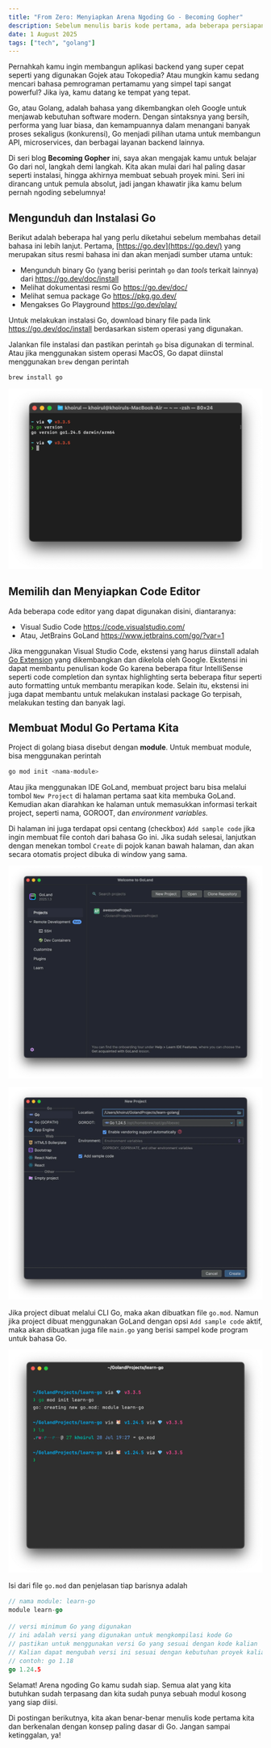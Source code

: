 ```yaml
---
title: "From Zero: Menyiapkan Arena Ngoding Go - Becoming Gopher"
description: Sebelum menulis baris kode pertama, ada beberapa persiapan penting. Di bagian ini, kita akan mengunduh Go, memasang code editor Visual Studio Code beserta ekstensinya, dan membuat modul Go pertama kita. Anggap ini sebagai pemanasan sebelum petualangan dimulai!
date: 1 August 2025
tags: ["tech", "golang"]
---
```


Pernahkah kamu ingin membangun aplikasi backend yang super cepat seperti yang digunakan Gojek atau Tokopedia? Atau mungkin kamu sedang mencari bahasa pemrograman pertamamu yang simpel tapi sangat powerful? Jika iya, kamu datang ke tempat yang tepat.

Go, atau Golang, adalah bahasa yang dikembangkan oleh Google untuk menjawab kebutuhan software modern. Dengan sintaksnya yang bersih, performa yang luar biasa, dan kemampuannya dalam menangani banyak proses sekaligus (konkurensi), Go menjadi pilihan utama untuk membangun API, microservices, dan berbagai layanan backend lainnya.

Di seri blog **Becoming Gopher** ini, saya akan mengajak kamu untuk belajar Go dari nol, langkah demi langkah. Kita akan mulai dari hal paling dasar seperti instalasi, hingga akhirnya membuat sebuah proyek mini. Seri ini dirancang untuk pemula absolut, jadi jangan khawatir jika kamu belum pernah ngoding sebelumnya!

## Mengunduh dan Instalasi Go

Berikut adalah beberapa hal yang perlu diketahui sebelum membahas detail bahasa ini lebih lanjut.
Pertama, [https://go.dev](https://go.dev/) yang merupakan situs resmi bahasa ini dan akan menjadi sumber utama untuk:

- Mengunduh binary Go (yang berisi perintah `go` dan *tools* terkait lainnya) dari https://go.dev/doc/install
- Melihat dokumentasi resmi Go https://go.dev/doc/
- Melihat semua package Go https://pkg.go.dev/
- Mengakses Go Playground https://go.dev/play/

Untuk melakukan instalasi Go, download binary file pada link https://go.dev/doc/install berdasarkan sistem operasi yang digunakan.

Jalankan file instalasi dan pastikan perintah `go` bisa digunakan di terminal. Atau jika menggunakan sistem operasi MacOS, Go dapat diinstal menggunakan `brew` dengan perintah

```bash
brew install go
```

![Installation check](./installation-check.webp)

## Memilih dan Menyiapkan Code Editor

Ada beberapa code editor yang dapat digunakan disini, diantaranya:

- Visual Sudio Code https://code.visualstudio.com/
- Atau, JetBrains GoLand https://www.jetbrains.com/go/?var=1

Jika menggunakan Visual Studio Code, ekstensi yang harus diinstall adalah [Go Extension](https://marketplace.visualstudio.com/items?itemName=golang.go) yang dikembangkan dan dikelola oleh Google. Ekstensi ini dapat membantu penulisan kode Go karena beberapa fitur IntelliSense seperti code completion dan syntax highlighting serta beberapa fitur seperti auto formatting untuk membantu merapikan kode. Selain itu, ekstensi ini juga dapat membantu untuk melakukan instalasi package Go terpisah, melakukan testing dan banyak lagi.

## Membuat Modul Go Pertama Kita

Project di golang biasa disebut dengan **module**. Untuk membuat module, bisa menggunakan perintah

```bash
go mod init <nama-module>
```

Atau jika menggunakan IDE GoLand, membuat project baru bisa melalui tombol `New Project` di halaman pertama saat kita membuka GoLand. Kemudian akan diarahkan ke halaman untuk memasukkan informasi terkait project, seperti nama, GOROOT, dan *environment variables.* 

Di halaman ini juga terdapat opsi centang (checkbox) `Add sample code` jika ingin membuat file contoh dari bahasa Go ini. Jika sudah selesai, lanjutkan dengan menekan tombol `Create` di pojok kanan bawah halaman, dan akan secara otomatis project dibuka di window yang sama.

![Create new module with GoLand](./make-module-1.webp)

![Create new module with GoLand 2](./make-module-2.webp)

Jika project dibuat melalui CLI Go, maka akan dibuatkan file `go.mod`. Namun jika project dibuat menggunakan GoLand dengan opsi `Add sample code` aktif, maka akan dibuatkan juga file `main.go` yang berisi sampel kode program untuk bahasa Go.

![Create module with Go CLI](./create-module.webp)

Isi dari file `go.mod` dan penjelasan tiap barisnya adalah

```go
// nama module: learn-go
module learn-go

// versi minimum Go yang digunakan
// ini adalah versi yang digunakan untuk mengkompilasi kode Go
// pastikan untuk menggunakan versi Go yang sesuai dengan kode kalian
// Kalian dapat mengubah versi ini sesuai dengan kebutuhan proyek kalian
// contoh: go 1.18
go 1.24.5
```

Selamat! Arena ngoding Go kamu sudah siap. Semua alat yang kita butuhkan sudah terpasang dan kita sudah punya sebuah modul kosong yang siap diisi.

Di postingan berikutnya, kita akan benar-benar menulis kode pertama kita dan berkenalan dengan konsep paling dasar di Go. Jangan sampai ketinggalan, ya!

<!-- Punya pertanyaan atau kesulitan saat instalasi? Jangan ragu untuk bertanya di kolom komentar di bawah! -->